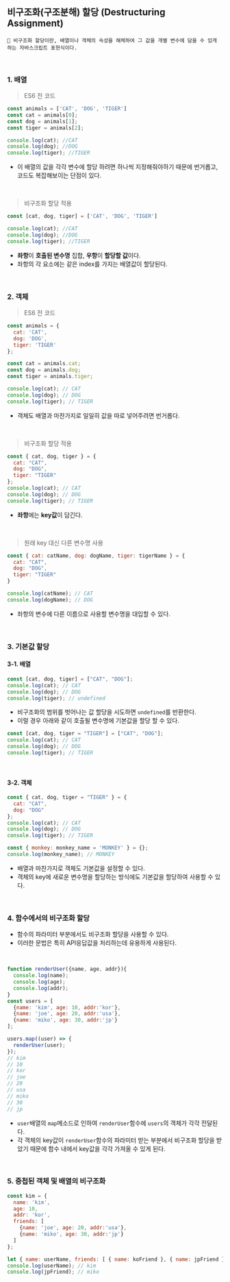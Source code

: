## 비구조화(구조분해) 할당 (Destructuring Assignment)
``` 
📌 비구조화 할당이란, 배열이나 객체의 속성을 해체하여 그 값을 개별 변수에 담을 수 있게 하는 자바스크립트 표현식이다.
```

<br>

### 1. 배열
> ES6 전 코드
```javascript
const animals = ['CAT', 'DOG', 'TIGER']
const cat = animals[0];
const dog = animals[1];
const tiger = animals[2];

console.log(cat); //CAT 
console.log(dog); //DOG 
console.log(tiger); //TIGER

```
- 이 배열의 값을 각각 변수에 할당 하려면 하나씩 지정해줘야하기 때문에 번거롭고, 코드도 복잡해보이는 단점이 있다.

<br> 

> 비구조화 할당 적용 
```javascript
const [cat, dog, tiger] = ['CAT', 'DOG', 'TIGER']

console.log(cat); //CAT 
console.log(dog); //DOG 
console.log(tiger); //TIGER

```
- **좌항**이 **호출된 변수명** 집합, **우항**이 **할당할 값**이다. 
- 좌항의 각 요소에는 같은 index를 가지는 배열값이 할당된다.

<br>

### 2. 객체
> ES6 전 코드
```javascript
const animals = {
  cat: 'CAT',
  dog: 'DOG',
  tiger: 'TIGER'
};

const cat = animals.cat;
const dog = animals.dog;
const tiger = animals.tiger;

console.log(cat); // CAT
console.log(dog); // DOG
console.log(tiger); // TIGER

```
- 객체도 배열과 마찬가지로 일일히 값을 따로 넣어주려면 번거롭다.

<br>

> 비구조화 할당 적용 
```javascript
const { cat, dog, tiger } = {
  cat: "CAT",
  dog: "DOG",
  tiger: "TIGER"
};
console.log(cat); // CAT
console.log(dog); // DOG
console.log(tiger); // TIGER

```
- **좌항**에는 **key값**이 담긴다. 

<br>

> 원래 key 대신 다른 변수명 사용
```javascript
const { cat: catName, dog: dogName, tiger: tigerName } = {
  cat: "CAT",
  dog: "DOG",
  tiger: "TIGER"
}

console.log(catName); // CAT
console.log(dogName); // DOG

```
- 좌항의 변수에 다른 이름으로 사용할 변수명을 대입할 수 있다.

<br>

### 3. 기본값 할당
#### 3-1. 배열
```javascript
const [cat, dog, tiger] = ["CAT", "DOG"];
console.log(cat); // CAT
console.log(dog); // DOG
console.log(tiger); // undefined

```
- 비구조화의 범위를 벗어나는 값 할당을 시도하면 ```undefined```를 반환한다.
- 이럴 경우 아래와 같이 호출될 변수명에 기본값을 할당 할 수 있다.

```javascript
const [cat, dog, tiger = "TIGER"] = ["CAT", "DOG"];
console.log(cat); // CAT
console.log(dog); // DOG
console.log(tiger); // TIGER

```

<br> 

#### 3-2. 객체
```javascript
const { cat, dog, tiger = "TIGER" } = {
  cat: "CAT",
  dog: "DOG"
};
console.log(cat); // CAT
console.log(dog); // DOG
console.log(tiger); // TIGER

```

```javascript
const { monkey: monkey_name = 'MONKEY' } = {};
console.log(monkey_name); // MONKEY

```

- 배열과 마찬가지로 객체도 기본값을 설정할 수 있다. 
- 객체의 key에 새로운 변수명을 할당하는 방식에도 기본값을 할당하여 사용할 수 있다. 

<br>

### 4. 함수에서의 비구조화 할당
- 함수의 파라미터 부분에서도 비구조화 할당을 사용할 수 있다. 
- 이러한 문법은 특히 API응답값을 처리하는데 유용하게 사용된다.

<br>

```javascript
function renderUser({name, age, addr}){
  console.log(name);
  console.log(age);
  console.log(addr);
}
const users = [
  {name: 'kim', age: 10, addr:'kor'},
  {name: 'joe', age: 20, addr:'usa'},
  {name: 'miko', age: 30, addr:'jp'}
];

users.map((user) => {
  renderUser(user);
});
// kim
// 10
// kor
// joe
// 20
// usa
// miko
// 30
// jp

```
- ```user```배열의  ```map```메소드로 인하여 ```renderUser```함수에 ```users```의 객체가 각각 전달된다.
- 각 객체의 key값이  ```renderUser```함수의 파라미터 받는 부분에서 비구조화 할당을 받았기 때문에 함수 내에서 key값을 각각 가져올 수 있게 된다.

<br>

### 5. 중첩된 객체 및 배열의 비구조화
```javascript
const kim = {
  name: 'kim',
  age: 10,
  addr: 'kor',
  friends: [
    {name: 'joe', age: 20, addr:'usa'},
    {name: 'miko', age: 30, addr:'jp'}
  ]
};

let { name: userName, friends: [ { name: koFriend }, { name: jpFriend }] } = kim;
console.log(userName); // kim
console.log(jpFriend); // miko

```


